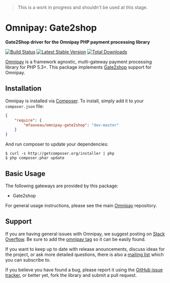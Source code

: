 > This is a work in progress and shouldn't be used at this stage.

# Omnipay: Gate2shop

**Gate2Shop driver for the Omnipay PHP payment processing library**

[![Build Status](https://travis-ci.org/mfauveau/omnipay-gate2shop.png?branch=master)](https://travis-ci.org/mfauveau/omnipay-gate2shop)
[![Latest Stable Version](https://poser.pugx.org/mfauveau/omnipay-gate2shop/version.png)](https://packagist.org/packages/mfauveau/omnipay-gate2shop)
[![Total Downloads](https://poser.pugx.org/mfauveau/omnipay-gate2shop/d/total.png)](https://packagist.org/packages/mfauveau/omnipay-gate2shop)

[Omnipay](https://github.com/omnipay/omnipay) is a framework agnostic, multi-gateway payment
processing library for PHP 5.3+. This package implements [Gate2shop](http://www.gate2shop.com/) support for Omnipay.

## Installation

Omnipay is installed via [Composer](http://getcomposer.org/). To install, simply add it
to your `composer.json` file:

```json
{
    "require": {
        "mfauveau/omnipay-gate2shop": "dev-master"
    }
}
```

And run composer to update your dependencies:

    $ curl -s http://getcomposer.org/installer | php
    $ php composer.phar update

## Basic Usage

The following gateways are provided by this package:

* Gate2shop

For general usage instructions, please see the main [Omnipay](https://github.com/omnipay/omnipay)
repository.

## Support

If you are having general issues with Omnipay, we suggest posting on
[Stack Overflow](http://stackoverflow.com/). Be sure to add the
[omnipay tag](http://stackoverflow.com/questions/tagged/omnipay) so it can be easily found.

If you want to keep up to date with release anouncements, discuss ideas for the project,
or ask more detailed questions, there is also a [mailing list](https://groups.google.com/forum/#!forum/omnipay) which
you can subscribe to.

If you believe you have found a bug, please report it using the [GitHub issue tracker](https://github.com/mfauveau/omnipay-gate2shop/issues),
or better yet, fork the library and submit a pull request.
